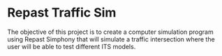 # Repast Traffic Sim
 The objective of this project is to 
 create a computer simulation program using Repast Simphony 
 that will simulate a traffic intersection where the user 
 will be able to test different ITS models. 
